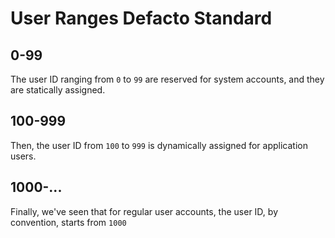 # User Ranges Defacto Standard
## 0-99
The user ID ranging from `0` to `99` are reserved 
for system accounts, and they are statically assigned. 

## 100-999
Then, the user ID from `100` to `999` is dynamically assigned
for application users.

## 1000-...
Finally, we've seen that for regular user 
accounts, the user ID, by convention, starts from `1000`


